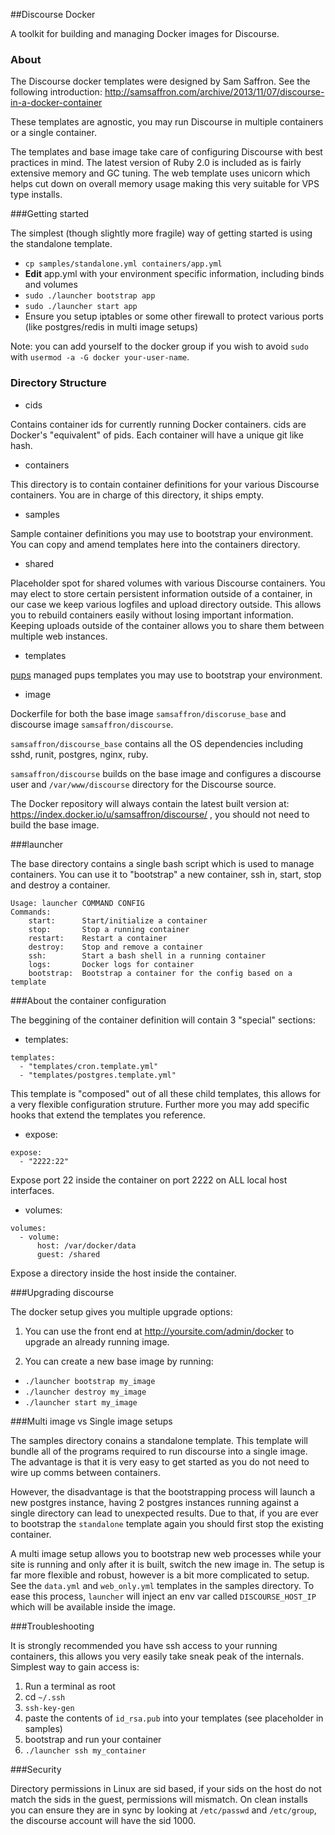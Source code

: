 ##Discourse Docker

A toolkit for building and managing Docker images for Discourse.

### About

The Discourse docker templates were designed by Sam Saffron. See the following introduction: http://samsaffron.com/archive/2013/11/07/discourse-in-a-docker-container

These templates are agnostic, you may run Discourse in multiple containers or a single container.

The templates and base image take care of configuring Discourse with best practices in mind. The latest version of Ruby 2.0 is included as is fairly extensive memory and GC tuning. The web template uses unicorn which helps cut down on overall memory usage making this very suitable for VPS type installs.

###Getting started

The simplest (though slightly more fragile) way of getting started is using the standalone template.

- `cp samples/standalone.yml containers/app.yml`
- **Edit** app.yml with your environment specific information, including binds and volumes
- `sudo ./launcher bootstrap app`
- `sudo ./launcher start app`
- Ensure you setup iptables or some other firewall to protect various ports (like postgres/redis in multi image setups)

Note: you can add yourself to the docker group if you wish to avoid `sudo` with `usermod -a -G docker your-user-name`.

### Directory Structure

- cids

Contains container ids for currently running Docker containers. cids are Docker's "equivalent" of pids. Each container will have a unique git like hash.

- containers

This directory is to contain container definitions for your various Discourse containers. You are in charge of this directory, it ships empty.

- samples

Sample container definitions you may use to bootstrap your environment. You can copy and amend templates here into the containers directory.

- shared

Placeholder spot for shared volumes with various Discourse containers. You may elect to store certain persistent information outside of a container, in our case we keep various logfiles and upload directory outside. This allows you to rebuild containers easily without losing important information. Keeping uploads outside of the container allows you to share them between multiple web instances.

- templates

[pups](https://github.com/samsaffron/pups) managed pups templates you may use to bootstrap your environment.

- image

Dockerfile for both the base image `samsaffron/discoruse_base` and discourse image `samsaffron/discourse`.

`samsaffron/discourse_base` contains all the OS dependencies including sshd, runit, postgres, nginx, ruby.

`samsaffron/discourse` builds on the base image and configures a discourse user and `/var/www/discourse` directory for the Discourse source.

The Docker repository will always contain the latest built version at: https://index.docker.io/u/samsaffron/discourse/ , you should not need to build the base image.

###launcher

The base directory contains a single bash script which is used to manage containers. You can use it to "bootstrap" a new container, ssh in, start, stop and destroy a container.

```
Usage: launcher COMMAND CONFIG
Commands:
    start:      Start/initialize a container
    stop:       Stop a running container
    restart:    Restart a container
    destroy:    Stop and remove a container
    ssh:        Start a bash shell in a running container
    logs:       Docker logs for container
    bootstrap:  Bootstrap a container for the config based on a template
```


###About the container configuration

The beggining of the container definition will contain 3 "special" sections:

- templates:

```
templates:
  - "templates/cron.template.yml"
  - "templates/postgres.template.yml"
```

This template is "composed" out of all these child templates, this allows for a very flexible configuration struture. Further more you may add specific hooks that extend the templates you reference.

- expose:

```
expose:
  - "2222:22"
```

Expose port 22 inside the container on port 2222 on ALL local host interfaces.


- volumes:

```
volumes:
  - volume:
      host: /var/docker/data
      guest: /shared

```

Expose a directory inside the host inside the container.

###Upgrading discourse

The docker setup gives you multiple upgrade options:

1. You can use the front end at http://yoursite.com/admin/docker to upgrade an already running image.

2. You can create a new base image by running:
  - `./launcher bootstrap my_image`
  - `./launcher destroy my_image`
  - `./launcher start my_image`

###Multi image vs Single image setups

The samples directory conains a standalone template. This template will bundle all of the programs required to run discourse into a single image. The advantage is that it is very easy to get started as you do not need to wire up comms between containers.

However, the disadvantage is that the bootstrapping process will launch a new postgres instance, having 2 postgres instances running against a single directory can lead to unexpected results. Due to that, if you are ever to bootstrap the `standalone` template again you should first stop the existing container.

A multi image setup allows you to bootstrap new web processes while your site is running and only after it is built, switch the new image in. The setup is far more flexible and robust, however is a bit more complicated to setup. See the `data.yml` and `web_only.yml` templates in the samples directory. To ease this process, `launcher` will inject an env var called `DISCOURSE_HOST_IP` which will be available inside the image.

###Troubleshooting

It is strongly recommended you have ssh access to your running containers, this allows you very easily take sneak peak of the internals. Simplest way to gain access is:

1. Run a terminal as root
2. cd `~/.ssh`
3. `ssh-key-gen`
4. paste the contents of `id_rsa.pub` into your templates (see placeholder in samples)
5. bootstrap and run your container
6. `./launcher ssh my_container`

###Security

Directory permissions in Linux are sid based, if your sids on the host do not match the sids in the guest, permissions will mismatch. On clean installs you can ensure they are in sync by looking at `/etc/passwd` and `/etc/group`, the discourse account will have the sid 1000.





